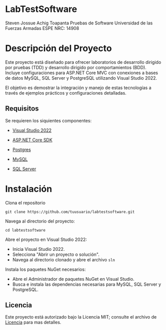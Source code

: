 # LabTestSoftware
Steven Jossue Achig Toapanta
Pruebas de Software
Universidad de las Fuerzas Armadas ESPE
NRC: 14908

# Descripción del Proyecto
Este proyecto está diseñado para ofrecer laboratorios de desarrollo dirigido por pruebas (TDD) y desarrollo dirigido por comportamientos (BDD). Incluye configuraciones para ASP.NET Core MVC con conexiones a bases de datos MySQL, SQL Server y PostgreSQL utilizando Visual Studio 2022.

El objetivo es demostrar la integración y manejo de estas tecnologías a través de ejemplos prácticos y configuraciones detalladas.

## Requisitos

Se requieren los siquientes componentes:

* [Visual Studio 2022]([https://nodejs.org/en](https://visualstudio.microsoft.com/es/vs/))

* [ASP.NET Core SDK]([https://es.react.dev/](https://dotnet.microsoft.com/es-es/download/dotnet))

* [Postgres](https://www.postgresql.org/)

* [MySQL]([https://nodejs.org/en](https://dev.mysql.com/downloads/installer/))

* [SQL Server]([https://es.react.dev/](https://www.microsoft.com/en-us/sql-server/sql-server-downloads))

# Instalación
Clona el repositorio
```
git clone https://github.com/tuusuario/labtestsoftware.git
```
Navega al directorio del proyecto:
```
cd labtestsoftware
```
Abre el proyecto en Visual Studio 2022:

* Inicia Visual Studio 2022.
* Selecciona "Abrir un proyecto o solución".
* Navega al directorio clonado y abre el archivo `sln`

Instala los paquetes NuGet necesarios:

* Abre el Administrador de paquetes NuGet en Visual Studio.
* Busca e instala las dependencias necesarias para MySQL, SQL Server y PostgreSQL.

## Licencia

Este proyecto está autorizado bajo la Licencia MIT; consulte el archivo de [Licencia](LICENSE.txt) para mas detalles.
